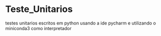 # Teste_Unitarios
testes unitarios escritos em python usando a ide pycharm e utilizando o miniconda3 como interpretador

